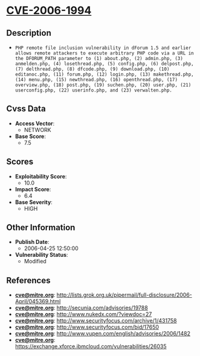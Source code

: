 
# [CVE-2006-1994](https://cve.mitre.org/cgi-bin/cvename.cgi?name=CVE-2006-1994)

## Description

- `PHP remote file inclusion vulnerability in dForum 1.5 and earlier allows remote attackers to execute arbitrary PHP code via a URL in the DFORUM_PATH parameter to (1) about.php, (2) admin.php, (3) anmelden.php, (4) losethread.php, (5) config.php, (6) delpost.php, (7) delthread.php, (8) dfcode.php, (9) download.php, (10) editanoc.php, (11) forum.php, (12) login.php, (13) makethread.php, (14) menu.php, (15) newthread.php, (16) openthread.php, (17) overview.php, (18) post.php, (19) suchen.php, (20) user.php, (21) userconfig.php, (22) userinfo.php, and (23) verwalten.php.`

## Cvss Data

- **Access Vector**:
  - NETWORK
- **Base Score**:
  - 7.5

## Scores

- **Exploitability Score**:
  - 10.0
- **Impact Score**:
  - 6.4
- **Base Severity**:
  - HIGH

## Other Information

- **Publish Date**:
  - 2006-04-25 12:50:00
- **Vulnerability Status**:
  - Modified

## References

- **cve@mitre.org**: http://lists.grok.org.uk/pipermail/full-disclosure/2006-April/045369.html
- **cve@mitre.org**: http://secunia.com/advisories/19788
- **cve@mitre.org**: http://www.nukedx.com/?viewdoc=27
- **cve@mitre.org**: http://www.securityfocus.com/archive/1/431758
- **cve@mitre.org**: http://www.securityfocus.com/bid/17650
- **cve@mitre.org**: http://www.vupen.com/english/advisories/2006/1482
- **cve@mitre.org**: https://exchange.xforce.ibmcloud.com/vulnerabilities/26035
